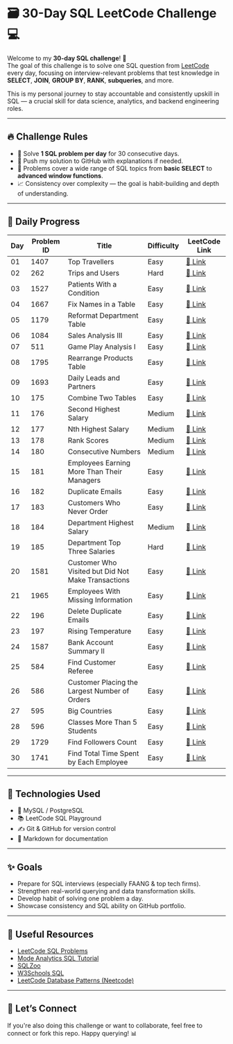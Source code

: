 # 🗃️ 30-Day SQL LeetCode Challenge 💻

Welcome to my **30-day SQL challenge**! 🚀  
The goal of this challenge is to solve one SQL question from [LeetCode](https://leetcode.com/problemset/database/) every day, focusing on interview-relevant problems that test knowledge in **SELECT**, **JOIN**, **GROUP BY**, **RANK**, **subqueries**, and more.

This is my personal journey to stay accountable and consistently upskill in SQL — a crucial skill for data science, analytics, and backend engineering roles.

---

## 🔥 Challenge Rules

- 🧠 Solve **1 SQL problem per day** for 30 consecutive days.
- 💬 Push my solution to GitHub with explanations if needed.
- 📌 Problems cover a wide range of SQL topics from **basic SELECT** to **advanced window functions**.
- 📈 Consistency over complexity — the goal is habit-building and depth of understanding.

---
## 📅 Daily Progress

| Day | Problem ID | Title                                              | Difficulty | LeetCode Link                                                                 |
|-----|------------|----------------------------------------------------|------------|-------------------------------------------------------------------------------|
| 01  | 1407       | Top Travellers                                     | Easy       | [🔗 Link](https://leetcode.com/problems/top-travellers/)                      |
| 02  | 262        | Trips and Users                                    | Hard       | [🔗 Link](https://leetcode.com/problems/trips-and-users/)                     |
| 03  | 1527       | Patients With a Condition                          | Easy       | [🔗 Link](https://leetcode.com/problems/patients-with-a-condition/)           |
| 04  | 1667       | Fix Names in a Table                               | Easy       | [🔗 Link](https://leetcode.com/problems/fix-names-in-a-table/)                |
| 05  | 1179       | Reformat Department Table                          | Easy       | [🔗 Link](https://leetcode.com/problems/reformat-department-table/)           |
| 06  | 1084       | Sales Analysis III                                 | Easy       | [🔗 Link](https://leetcode.com/problems/sales-analysis-iii/)                  |
| 07  | 511        | Game Play Analysis I                               | Easy       | [🔗 Link](https://leetcode.com/problems/game-play-analysis-i/)                |
| 08  | 1795       | Rearrange Products Table                           | Easy       | [🔗 Link](https://leetcode.com/problems/rearrange-products-table/)            |
| 09  | 1693       | Daily Leads and Partners                           | Easy       | [🔗 Link](https://leetcode.com/problems/daily-leads-and-partners/)            |
| 10  | 175        | Combine Two Tables                                 | Easy       | [🔗 Link](https://leetcode.com/problems/combine-two-tables/)                  |
| 11  | 176        | Second Highest Salary                              | Medium     | [🔗 Link](https://leetcode.com/problems/second-highest-salary/)               |
| 12  | 177        | Nth Highest Salary                                 | Medium     | [🔗 Link](https://leetcode.com/problems/nth-highest-salary/)                  |
| 13  | 178        | Rank Scores                                        | Medium     | [🔗 Link](https://leetcode.com/problems/rank-scores/)                         |
| 14  | 180        | Consecutive Numbers                                | Medium     | [🔗 Link](https://leetcode.com/problems/consecutive-numbers/)                 |
| 15  | 181        | Employees Earning More Than Their Managers         | Easy       | [🔗 Link](https://leetcode.com/problems/employees-earning-more-than-their-managers/) |
| 16  | 182        | Duplicate Emails                                   | Easy       | [🔗 Link](https://leetcode.com/problems/duplicate-emails/)                    |
| 17  | 183        | Customers Who Never Order                          | Easy       | [🔗 Link](https://leetcode.com/problems/customers-who-never-order/)           |
| 18  | 184        | Department Highest Salary                          | Medium     | [🔗 Link](https://leetcode.com/problems/department-highest-salary/)           |
| 19  | 185        | Department Top Three Salaries                      | Hard       | [🔗 Link](https://leetcode.com/problems/department-top-three-salaries/)       |
| 20  | 1581       | Customer Who Visited but Did Not Make Transactions | Easy       | [🔗 Link](https://leetcode.com/problems/customer-who-visited-but-did-not-make-any-transactions/) |
| 21  | 1965       | Employees With Missing Information                 | Easy       | [🔗 Link](https://leetcode.com/problems/employees-with-missing-information/)  |
| 22  | 196        | Delete Duplicate Emails                            | Easy       | [🔗 Link](https://leetcode.com/problems/delete-duplicate-emails/)             |
| 23  | 197        | Rising Temperature                                 | Easy       | [🔗 Link](https://leetcode.com/problems/rising-temperature/)                  |
| 24  | 1587       | Bank Account Summary II                            | Easy       | [🔗 Link](https://leetcode.com/problems/bank-account-summary-ii/)             |
| 25  | 584        | Find Customer Referee                              | Easy       | [🔗 Link](https://leetcode.com/problems/find-customer-referee/)               |
| 26  | 586        | Customer Placing the Largest Number of Orders      | Easy       | [🔗 Link](https://leetcode.com/problems/customer-placing-the-largest-number-of-orders/) |
| 27  | 595        | Big Countries                                      | Easy       | [🔗 Link](https://leetcode.com/problems/big-countries/)                       |
| 28  | 596        | Classes More Than 5 Students                       | Easy       | [🔗 Link](https://leetcode.com/problems/classes-more-than-5-students/)        |
| 29  | 1729       | Find Followers Count                               | Easy       | [🔗 Link](https://leetcode.com/problems/find-followers-count/)                |
| 30  | 1741       | Find Total Time Spent by Each Employee             | Easy       | [🔗 Link](https://leetcode.com/problems/find-total-time-spent-by-each-employee/) |


---

## 🧰 Technologies Used

- 🐘 MySQL / PostgreSQL
- 📚 LeetCode SQL Playground
- ✍️ Git & GitHub for version control
- 💬 Markdown for documentation

---

## ✨ Goals

- Prepare for SQL interviews (especially FAANG & top tech firms).
- Strengthen real-world querying and data transformation skills.
- Develop habit of solving one problem a day.
- Showcase consistency and SQL ability on GitHub portfolio.

---

## 📎 Useful Resources

- [LeetCode SQL Problems](https://leetcode.com/problemset/database/)
- [Mode Analytics SQL Tutorial](https://mode.com/sql-tutorial/)
- [SQLZoo](https://sqlzoo.net/)
- [W3Schools SQL](https://www.w3schools.com/sql/)
- [LeetCode Database Patterns (Neetcode)](https://neetcode.io/)

---

## 🙌 Let’s Connect

If you're also doing this challenge or want to collaborate, feel free to connect or fork this repo. Happy querying! 📊  
